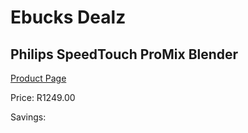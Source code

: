 
# Ebucks Dealz
## Philips SpeedTouch ProMix Blender
[Product Page](https://www.ebucks.com/web/shop/productSelected.do?prodId=1084070542&catId=704987863)

Price: R1249.00

Savings: 


	